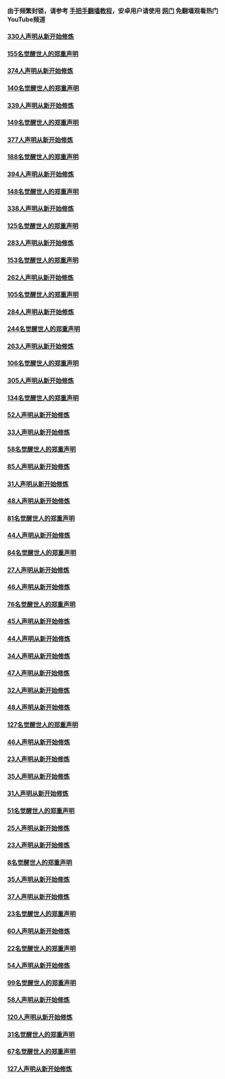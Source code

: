 #### 由于频繁封锁，请参考 [手把手翻墙教程](https://github.com/gfw-breaker/guides/wiki/)，安卓用户请使用 [网门](https://github.com/gfw-breaker/nogfw/blob/master/dl.md?t=05291201) 免翻墙观看热门YouTube频道 

#### [330人声明从新开始修炼](../pages/91/426139.md?t=05291201) 

#### [155名觉醒世人的郑重声明](../pages/91/426138.md?t=05291201) 

#### [374人声明从新开始修炼](../pages/91/425811.md?t=05291201) 

#### [140名觉醒世人的郑重声明](../pages/91/425810.md?t=05291201) 

#### [339人声明从新开始修炼](../pages/91/425690.md?t=05291201) 

#### [149名觉醒世人的郑重声明](../pages/91/425689.md?t=05291201) 

#### [377人声明从新开始修炼](../pages/91/424867.md?t=05291201) 

#### [188名觉醒世人的郑重声明](../pages/91/424866.md?t=05291201) 

#### [394人声明从新开始修炼](../pages/91/423914.md?t=05291201) 

#### [148名觉醒世人的郑重声明](../pages/91/423913.md?t=05291201) 

#### [338人声明从新开始修炼](../pages/91/423540.md?t=05291201) 

#### [125名觉醒世人的郑重声明](../pages/91/423539.md?t=05291201) 

#### [283人声明从新开始修炼](../pages/91/423296.md?t=05291201) 

#### [153名觉醒世人的郑重声明](../pages/91/423295.md?t=05291201) 

#### [262人声明从新开始修炼](../pages/91/423004.md?t=05291201) 

#### [105名觉醒世人的郑重声明](../pages/91/423003.md?t=05291201) 

#### [284人声明从新开始修炼](../pages/91/422707.md?t=05291201) 

#### [244名觉醒世人的郑重声明](../pages/91/422706.md?t=05291201) 

#### [263人声明从新开始修炼](../pages/91/422553.md?t=05291201) 

#### [106名觉醒世人的郑重声明](../pages/91/422552.md?t=05291201) 

#### [305人声明从新开始修炼](../pages/91/422153.md?t=05291201) 

#### [134名觉醒世人的郑重声明](../pages/91/422152.md?t=05291201) 

#### [52人声明从新开始修炼](../pages/91/421846.md?t=05291201) 

#### [33人声明从新开始修炼](../pages/91/421804.md?t=05291201) 

#### [58名觉醒世人的郑重声明](../pages/91/421845.md?t=05291201) 

#### [85人声明从新开始修炼](../pages/91/421769.md?t=05291201) 

#### [31人声明从新开始修炼](../pages/91/421763.md?t=05291201) 

#### [48人声明从新开始修炼](../pages/91/421605.md?t=05291201) 

#### [81名觉醒世人的郑重声明](../pages/91/421656.md?t=05291201) 

#### [44人声明从新开始修炼](../pages/91/421544.md?t=05291201) 

#### [84名觉醒世人的郑重声明](../pages/91/421543.md?t=05291201) 

#### [27人声明从新开始修炼](../pages/91/421465.md?t=05291201) 

#### [46人声明从新开始修炼](../pages/91/421454.md?t=05291201) 

#### [76名觉醒世人的郑重声明](../pages/91/421453.md?t=05291201) 

#### [45人声明从新开始修炼](../pages/91/421452.md?t=05291201) 

#### [44人声明从新开始修炼](../pages/91/421422.md?t=05291201) 

#### [34人声明从新开始修炼](../pages/91/421322.md?t=05291201) 

#### [47人声明从新开始修炼](../pages/91/421264.md?t=05291201) 

#### [32人声明从新开始修炼](../pages/91/421225.md?t=05291201) 

#### [48人声明从新开始修炼](../pages/91/421202.md?t=05291201) 

#### [127名觉醒世人的郑重声明](../pages/91/421224.md?t=05291201) 

#### [46人声明从新开始修炼](../pages/91/421203.md?t=05291201) 

#### [23人声明从新开始修炼](../pages/91/421138.md?t=05291201) 

#### [35人声明从新开始修炼](../pages/91/421122.md?t=05291201) 

#### [31人声明从新开始修炼](../pages/91/421081.md?t=05291201) 

#### [51名觉醒世人的郑重声明](../pages/91/421080.md?t=05291201) 

#### [25人声明从新开始修炼](../pages/91/421020.md?t=05291201) 

#### [23人声明从新开始修炼](../pages/91/420884.md?t=05291201) 

#### [8名觉醒世人的郑重声明](../pages/91/420883.md?t=05291201) 

#### [35人声明从新开始修炼](../pages/91/420809.md?t=05291201) 

#### [37人声明从新开始修炼](../pages/91/420766.md?t=05291201) 

#### [23名觉醒世人的郑重声明](../pages/91/420765.md?t=05291201) 

#### [60人声明从新开始修炼](../pages/91/420727.md?t=05291201) 

#### [22名觉醒世人的郑重声明](../pages/91/420726.md?t=05291201) 

#### [54人声明从新开始修炼](../pages/91/420529.md?t=05291201) 

#### [99名觉醒世人的郑重声明](../pages/91/420528.md?t=05291201) 

#### [58人声明从新开始修炼](../pages/91/420198.md?t=05291201) 

#### [120人声明从新开始修炼](../pages/91/420141.md?t=05291201) 

#### [31名觉醒世人的郑重声明](../pages/91/420197.md?t=05291201) 

#### [67名觉醒世人的郑重声明](../pages/91/420140.md?t=05291201) 

#### [127人声明从新开始修炼](../pages/91/420082.md?t=05291201) 

